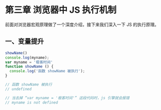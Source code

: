 # 第三章 浏览器中 JS 执行机制
前面对浏览器宏观原理做了一个深度介绍，接下来我们深入一下 JS 的执行原理。

## 一、变量提升
```js
showName()
console.log(myname);
var myname = '极客时间'
function showName () {
  console.log('函数 showName 被执行');
}

// 函数 showName 被执行
// undefined

// 当去掉 “var myname = '极客时间'” 这段代码时，js 引擎就会报错
// myname is not defined
```
